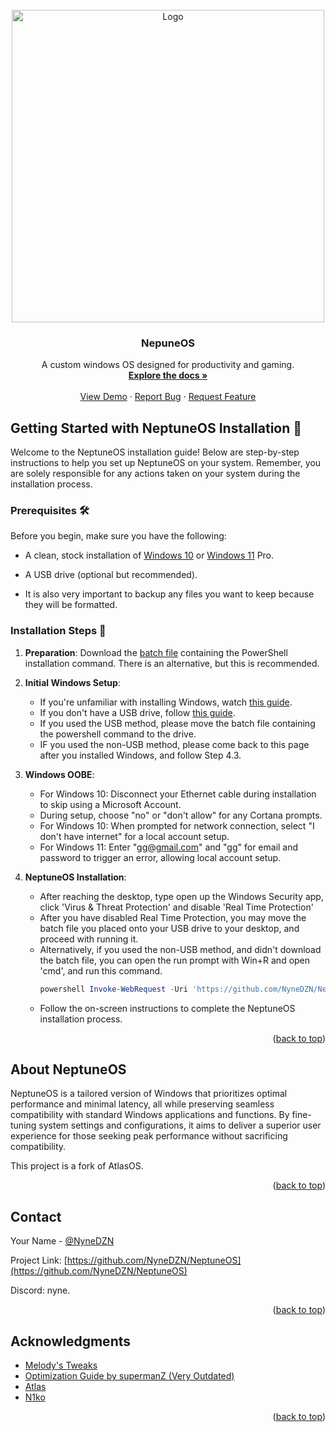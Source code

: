 <!-- PROJECT LOGO -->
<br />
<div align="center">
  <a href="https://github.com/NyneDZN/NeptuneOS">
    <img src="https://user-images.githubusercontent.com/120980797/209248113-fb446909-8aad-4c90-bedf-d4d536ef5dee.png"
" alt="Logo" width="500" height="500">
  </a>

<h3 align="center">NepuneOS</h3>

  <p align="center">
    A custom windows OS designed for productivity and gaming.
    <br />
    <a href="https://github.com/NyneDZN/NeptuneOS"><strong>Explore the docs »</strong></a>
    <br />
    <br />
    <a href="https://github.com/NyneDZN/NeptuneOS">View Demo</a>
    ·
    <a href="https://github.com/NyneDZN/NeptuneOS/issues">Report Bug</a>
    ·
    <a href="https://github.com/NyneDZN/NeptuneOS/issues">Request Feature</a>
  </p>
</div>



<!-- Installation -->
## Getting Started with NeptuneOS Installation 🌊

Welcome to the NeptuneOS installation guide! Below are step-by-step instructions to help you set up NeptuneOS on your system. Remember, you are solely responsible for any actions taken on your system during the installation process.

### Prerequisites 🛠️

Before you begin, make sure you have the following:

- A clean, stock installation of [Windows 10](https://software.download.prss.microsoft.com/dbazure/Win10_22H2_English_x64v1.iso?t=4d3f143d-ad29-4ef9-9c11-01e5a05e4490&P1=1708674319&P2=601&P3=2&P4=XEiEzOFWipK4ADtywT65EOd8TFNm9SL3ZfS6NH3psbPlqdHpvR%2fzbyeCTEk0Of93BMgcLXlKGR%2bUFrRy7tYAFsOphGMe4kI4KIjWmRPW%2fF%2fZV%2bQV99%2fxoRgYwMe95Cm9fVd6uSJOQHdjjdZf1ZjKZzqBjr3l75PPCiEDnDOfqJg1bAD43gRY5YtQzKX%2bk9w9u7OboeYdZFYyODYj%2bX2mgorwGKL09g9rmVsbLPTtq1WbgIuBc%2f2wUha40ZrDdGZl%2bTFIGGWjDkS3sFK1q8WuHCZsZAiNrM9t99bzJkBojhKZfXnHTuDBl%2fsloMFq6wNWr2hrOBqqzDgP8%2fkBEwDCdQ%3d%3d) or [Windows 11](https://software.download.prss.microsoft.com/dbazure/Win11_23H2_English_x64v2.iso?t=fe1f1d84-93e9-4075-b990-fae3286c5d0a&P1=1708674270&P2=601&P3=2&P4=gLCT1py3ZHRfVXlYg08SMuwTAQjdoDxXO7u%2bVy1ZMzYifznomP4v1%2b3DXi0JV5nVFvjzLeIA37bZqep6%2bQ%2fJzGut6msOWqnk8i8poe%2ffUVnEgR1sttPWuMxXXIg19cFin%2b8AozjuZw7xJxR33cZ3EmnyU5S0T8abvxN5h8jJ6MdGPByeWOpDzVgBRhV%2fNFhES5pAlx9pPqd2XTPFVwf1F%2bGysOd3al1Isjyb41NejFK3Ldfy0S7ES%2bzAJ77R%2bF6g7MM9lxAqBhU38imtnvsZAiChJOTN32U%2bBDMrVI9ikaREhP4jNGOXEgnY86WLdu9LuOBtpS9dDYoKNoEGu4frig%3d%3d) Pro.
- A USB drive (optional but recommended).

- It is also very important to backup any files you want to keep because they will be formatted.

### Installation Steps 🚀

1. **Preparation**: Download the [batch file](https://cdn.discordapp.com/attachments/1096471308239376517/1210133893995303013/neptune_currentbranch.bat?ex=65e97403&is=65d6ff03&hm=9e0356dc3d1558f7492625d81251a3346197dcba747a89f6eaa99b46783fe6c4&) containing the PowerShell installation command. There is an alternative, but this is recommended.

2. **Initial Windows Setup**:
   - If you're unfamiliar with installing Windows, watch [this guide](https://www.youtube.com/watch?v=0s23L1m7u5I).
   - If you don't have a USB drive, follow [this guide](https://github.com/iidanL/InstallWindowsWithoutUSB).
   - If you used the USB method, please move the batch file containing the powershell command to the drive.
   - IF you used the non-USB method, please come back to this page after you installed Windows, and follow Step 4.3.

3. **Windows OOBE**:
   - For Windows 10: Disconnect your Ethernet cable during installation to skip using a Microsoft Account.
   - During setup, choose "no" or "don't allow" for any Cortana prompts.
   - For Windows 10: When prompted for network connection, select "I don't have internet" for a local account setup.
   - For Windows 11: Enter "gg@gmail.com" and "gg" for email and password to trigger an error, allowing local account setup.

4. **NeptuneOS Installation**:
   - After reaching the desktop, type open up the Windows Security app, click 'Virus & Threat Protection' and disable 'Real Time Protection'
   - After you have disabled Real Time Protection, you may move the batch file you placed onto your USB drive to your desktop, and proceed with running it.
   - Alternatively, if you used the non-USB method, and didn't download the batch file, you can open the run prompt with Win+R and open 'cmd', and run this command.
     ```powershell
     powershell Invoke-WebRequest -Uri 'https://github.com/NyneDZN/NeptuneOS/archive/refs/heads/installer.zip' -OutFile "$env:TEMP\installer.zip"; Expand-Archive -Path "$env:TEMP\installer.zip" -DestinationPath 'C:\'; Start-Process 'C:\NeptuneOS-installer\Neptune\neptune.bat'
     ```
   - Follow the on-screen instructions to complete the NeptuneOS installation process.




<p align="right">(<a href="#readme-top">back to top</a>)</p>



<!-- ABOUT NEPTUNEOS -->
## About NeptuneOS

NeptuneOS is a tailored version of Windows that prioritizes optimal performance and minimal latency, all while preserving seamless compatibility with standard Windows applications and functions. 
By fine-tuning system settings and configurations, it aims to deliver a superior user experience for those seeking peak performance without sacrificing compatibility.
                                       
This project is a fork of AtlasOS.

<p align="right">(<a href="#readme-top">back to top</a>)</p>




<!-- CONTACT -->
## Contact

Your Name - [@NyneDZN](https://twitter.com/NyneDZN) 

Project Link: [https://github.com/NyneDZN/NeptuneOS](https://github.com/NyneDZN/NeptuneOS)

Discord: nyne.

<p align="right">(<a href="#readme-top">back to top</a>)</p>



<!-- ACKNOWLEDGMENTS -->
## Acknowledgments

* [Melody's Tweaks](https://sites.google.com/view/melodystweaks/basictweaks?pli=1)
* [Optimization Guide by supermanZ (Very Outdated)](https://steamcommunity.com/sharedfiles/filedetails/?id=476760198)
* [Atlas](https://github.com/Atlas-OS/)
* [N1ko](https://n1kobg.blogspot.com/)

<p align="right">(<a href="#readme-top">back to top</a>)</p>
